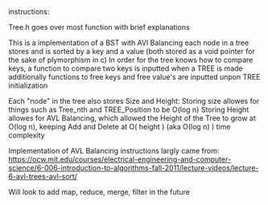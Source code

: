 instructions:

Tree.h goes over most function with brief explanations

This is a implementation of a BST with AVl Balancing
each node in a tree stores and is sorted by a key and a value  (both stored as a void pointer for the sake of plymorphism in c)
In order for the tree knows how to compare keys, a function to compare two keys is inputted when a TREE is made
additionally functions to free keys and free value's are inputted unpon TREE initialization

Each "node" in the tree also stores Size and Height:
Storing size allowes for things such as Tree_nth and TREE_Position to be O(log n)
Storing Height allowes for AVL Balancing, which allowed the Height of the Tree to grow at O(log n), keeping Add and Delete at O( height ) (aka O(log n) ) time complexity

Implementation of AVL Balancing instructions largly came from:
https://ocw.mit.edu/courses/electrical-engineering-and-computer-science/6-006-introduction-to-algorithms-fall-2011/lecture-videos/lecture-6-avl-trees-avl-sort/

Will look to add map, reduce, merge, filter in the future

